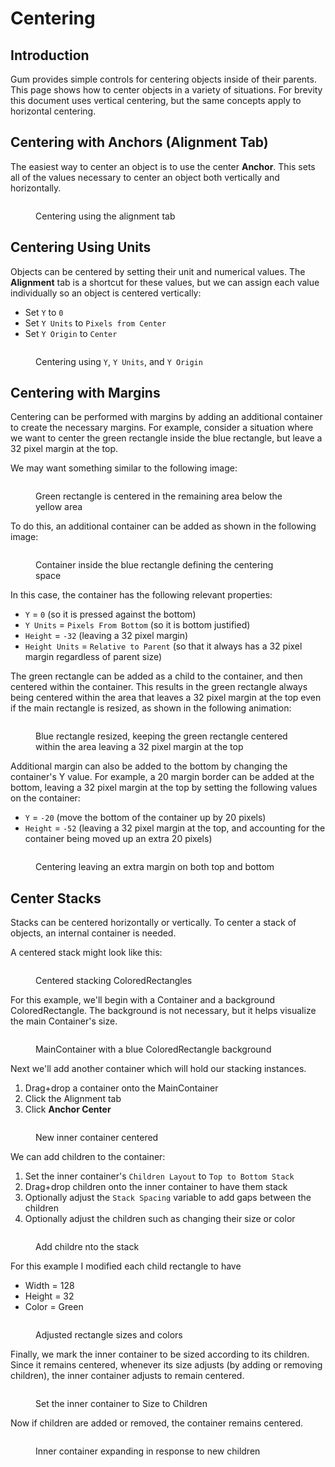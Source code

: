 # Centering

## Introduction

Gum provides simple controls for centering objects inside of their parents. This page shows how to center objects in a variety of situations. For brevity this document uses vertical centering, but the same concepts apply to horizontal centering.

## Centering with Anchors (Alignment Tab)

The easiest way to center an object is to use the center **Anchor**. This sets all of the values necessary to center an object both vertically and horizontally.

<figure><img src="../../../.gitbook/assets/03_17 17 44.gif" alt=""><figcaption><p>Centering using the alignment tab</p></figcaption></figure>

## Centering Using Units

Objects can be centered by setting their unit and numerical values. The **Alignment** tab is a shortcut for these values, but we can assign each value individually so an object is centered vertically:

* Set `Y` to `0`
* Set `Y Units` to `Pixels from Center`
* Set `Y Origin` to `Center`

<figure><img src="../../../.gitbook/assets/image (120).png" alt=""><figcaption><p>Centering using <code>Y</code>, <code>Y Units</code>, and <code>Y Origin</code></p></figcaption></figure>

## Centering with Margins

Centering can be performed with margins by adding an additional container to create the necessary margins. For example, consider a situation where we want to center the green rectangle inside the blue rectangle, but leave a 32 pixel margin at the top.

We may want something similar to the following image:

<figure><img src="../../../.gitbook/assets/image (121).png" alt=""><figcaption><p>Green rectangle is centered in the remaining area below the yellow area</p></figcaption></figure>

To do this, an additional container can be added as shown in the following image:

<figure><img src="../../../.gitbook/assets/image (122).png" alt=""><figcaption><p>Container inside the blue rectangle defining the centering space</p></figcaption></figure>

In this case, the container has the following relevant properties:

* `Y` = `0` (so it is pressed against the bottom)
* `Y Units` = `Pixels From Bottom` (so it is bottom justified)
* `Height` = `-32` (leaving a 32 pixel margin)
* `Height Units` = `Relative to Parent` (so that it always has a 32 pixel margin regardless of parent size)

The green rectangle can be added as a child to the container, and then centered within the container. This results in the green rectangle always being centered within the area that leaves a 32 pixel margin at the top even if the main rectangle is resized, as shown in the following animation:

<figure><img src="../../../.gitbook/assets/03_17 27 42.gif" alt=""><figcaption><p>Blue rectangle resized, keeping the green rectangle centered within the area leaving a 32 pixel margin at the top</p></figcaption></figure>

Additional margin can also be added to the bottom by changing the container's Y value. For example, a 20 margin border can be added at the bottom, leaving a 32 pixel margin at the top by setting the following values on the container:

* `Y` = `-20` (move the bottom of the container up by 20 pixels)
* `Height` = `-52` (leaving a 32 pixel margin at the top, and accounting for the container being moved up an extra 20 pixels)

<figure><img src="../../../.gitbook/assets/03_17 30 01.gif" alt=""><figcaption><p>Centering leaving an extra margin on both top and bottom</p></figcaption></figure>

## Center Stacks

Stacks can be centered horizontally or vertically. To center a stack of objects, an internal container is needed.

A centered stack might look like this:

<figure><img src="../../../.gitbook/assets/20_04 47 47 (2) (2).png" alt=""><figcaption><p>Centered stacking ColoredRectangles</p></figcaption></figure>

For this example, we'll begin with a Container and a background ColoredRectangle. The background is not necessary, but it helps visualize the main Container's size.

<figure><img src="../../../.gitbook/assets/20_04 51 53.png" alt=""><figcaption><p>MainContainer with a blue ColoredRectangle background</p></figcaption></figure>

Next we'll add another container which will hold our stacking instances.

1. Drag+drop a container onto the MainContainer
2. Click the Alignment tab
3. Click **Anchor Center**

<figure><img src="../../../.gitbook/assets/20_04 55 50.gif" alt=""><figcaption><p>New inner container centered</p></figcaption></figure>

We can add children to the container:

1. Set the inner container's `Children Layout` to `Top to Bottom Stack`&#x20;
2. Drag+drop children onto the inner container to have them stack
3. Optionally adjust the `Stack Spacing` variable to add gaps between the children
4. Optionally adjust the children such as changing their size or color

<figure><img src="../../../.gitbook/assets/20_04 59 03.gif" alt=""><figcaption><p>Add childre nto the stack</p></figcaption></figure>

For this example I modified each child rectangle to have

* Width = 128
* Height = 32
* Color = Green

<figure><img src="../../../.gitbook/assets/20_05 01 04 (1) (1).png" alt=""><figcaption><p>Adjusted rectangle sizes and colors</p></figcaption></figure>

Finally, we mark the inner container to be sized according to its children. Since it remains centered, whenever its size adjusts (by adding or removing children), the inner container adjusts to remain centered.

<figure><img src="../../../.gitbook/assets/20_05 05 58.png" alt=""><figcaption><p>Set the inner container to Size to Children</p></figcaption></figure>

Now if children are added or removed, the container remains centered.

<figure><img src="../../../.gitbook/assets/20_05 08 03.gif" alt=""><figcaption><p>Inner container expanding in response to new children</p></figcaption></figure>
